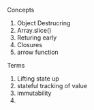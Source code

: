 Concepts
1. Object Destrucring
2. Array.slice()
3. Returing early
4. Closures
5. arrow function

Terms
1. Lifting state up
2. stateful tracking of value
3. immutability
4. 
